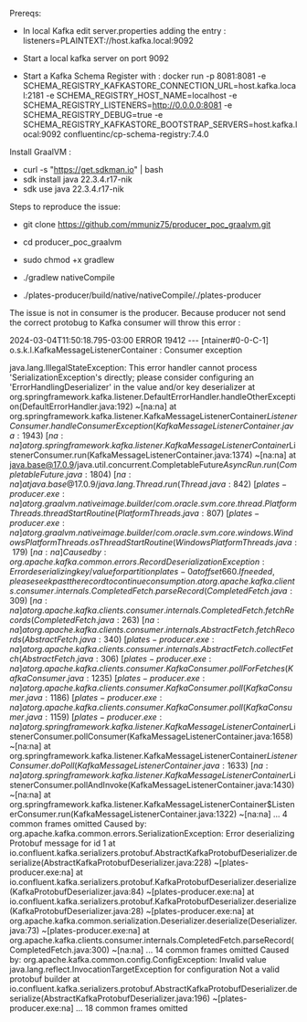Prereqs:
- In local Kafka edit server.properties adding the entry :
      listeners=PLAINTEXT://host.kafka.local:9092
  
- Start a local kafka server on port 9092
- Start a Kafka Schema Register with :
    docker run -p 8081:8081 -e SCHEMA_REGISTRY_KAFKASTORE_CONNECTION_URL=host.kafka.local:2181 -e SCHEMA_REGISTRY_HOST_NAME=localhost -e SCHEMA_REGISTRY_LISTENERS=http://0.0.0.0:8081 -e SCHEMA_REGISTRY_DEBUG=true -e SCHEMA_REGISTRY_KAFKASTORE_BOOTSTRAP_SERVERS=host.kafka.local:9092 confluentinc/cp-schema-registry:7.4.0
  
Install GraalVM : 
- curl -s "https://get.sdkman.io" | bash
- sdk install java 22.3.4.r17-nik
- sdk use java 22.3.4.r17-nik

Steps to reproduce the issue:

- git clone https://github.com/mmuniz75/producer_poc_graalvm.git

- cd producer_poc_graalvm
 
- sudo chmod +x gradlew

- ./gradlew nativeCompile

- ./plates-producer/build/native/nativeCompile/./plates-producer

The issue is not in consumer is the producer.
Because producer not send the correct protobug to Kafka consumer will throw this error :

2024-03-04T11:50:18.795-03:00 ERROR 19412 --- [ntainer#0-0-C-1] o.s.k.l.KafkaMessageListenerContainer    : Consumer exception

java.lang.IllegalStateException: This error handler cannot process 'SerializationException's directly; please consider configuring an 'ErrorHandlingDeserializer' in the value and/or key deserializer
        at org.springframework.kafka.listener.DefaultErrorHandler.handleOtherException(DefaultErrorHandler.java:192) ~[na:na]
        at org.springframework.kafka.listener.KafkaMessageListenerContainer$ListenerConsumer.handleConsumerException(KafkaMessageListenerContainer.java:1943) ~[na:na]
        at org.springframework.kafka.listener.KafkaMessageListenerContainer$ListenerConsumer.run(KafkaMessageListenerContainer.java:1374) ~[na:na]
        at java.base@17.0.9/java.util.concurrent.CompletableFuture$AsyncRun.run(CompletableFuture.java:1804) ~[na:na]
        at java.base@17.0.9/java.lang.Thread.run(Thread.java:842) ~[plates-producer.exe:na]
        at org.graalvm.nativeimage.builder/com.oracle.svm.core.thread.PlatformThreads.threadStartRoutine(PlatformThreads.java:807) ~[plates-producer.exe:na]
        at org.graalvm.nativeimage.builder/com.oracle.svm.core.windows.WindowsPlatformThreads.osThreadStartRoutine(WindowsPlatformThreads.java:179) ~[na:na]
Caused by: org.apache.kafka.common.errors.RecordDeserializationException: Error deserializing key/value for partition plates-0 at offset 660. If needed, please seek past the record to continue consumption.
        at org.apache.kafka.clients.consumer.internals.CompletedFetch.parseRecord(CompletedFetch.java:309) ~[na:na]
        at org.apache.kafka.clients.consumer.internals.CompletedFetch.fetchRecords(CompletedFetch.java:263) ~[na:na]
        at org.apache.kafka.clients.consumer.internals.AbstractFetch.fetchRecords(AbstractFetch.java:340) ~[plates-producer.exe:na]
        at org.apache.kafka.clients.consumer.internals.AbstractFetch.collectFetch(AbstractFetch.java:306) ~[plates-producer.exe:na]
        at org.apache.kafka.clients.consumer.KafkaConsumer.pollForFetches(KafkaConsumer.java:1235) ~[plates-producer.exe:na]
        at org.apache.kafka.clients.consumer.KafkaConsumer.poll(KafkaConsumer.java:1186) ~[plates-producer.exe:na]
        at org.apache.kafka.clients.consumer.KafkaConsumer.poll(KafkaConsumer.java:1159) ~[plates-producer.exe:na]
        at org.springframework.kafka.listener.KafkaMessageListenerContainer$ListenerConsumer.pollConsumer(KafkaMessageListenerContainer.java:1658) ~[na:na]
        at org.springframework.kafka.listener.KafkaMessageListenerContainer$ListenerConsumer.doPoll(KafkaMessageListenerContainer.java:1633) ~[na:na]
        at org.springframework.kafka.listener.KafkaMessageListenerContainer$ListenerConsumer.pollAndInvoke(KafkaMessageListenerContainer.java:1430) ~[na:na]
        at org.springframework.kafka.listener.KafkaMessageListenerContainer$ListenerConsumer.run(KafkaMessageListenerContainer.java:1322) ~[na:na]
        ... 4 common frames omitted
Caused by: org.apache.kafka.common.errors.SerializationException: Error deserializing Protobuf message for id 1
        at io.confluent.kafka.serializers.protobuf.AbstractKafkaProtobufDeserializer.deserialize(AbstractKafkaProtobufDeserializer.java:228) ~[plates-producer.exe:na]
        at io.confluent.kafka.serializers.protobuf.KafkaProtobufDeserializer.deserialize(KafkaProtobufDeserializer.java:84) ~[plates-producer.exe:na]
        at io.confluent.kafka.serializers.protobuf.KafkaProtobufDeserializer.deserialize(KafkaProtobufDeserializer.java:28) ~[plates-producer.exe:na]
        at org.apache.kafka.common.serialization.Deserializer.deserialize(Deserializer.java:73) ~[plates-producer.exe:na]
        at org.apache.kafka.clients.consumer.internals.CompletedFetch.parseRecord(CompletedFetch.java:300) ~[na:na]
        ... 14 common frames omitted
Caused by: org.apache.kafka.common.config.ConfigException: Invalid value java.lang.reflect.InvocationTargetException for configuration Not a valid protobuf builder
        at io.confluent.kafka.serializers.protobuf.AbstractKafkaProtobufDeserializer.deserialize(AbstractKafkaProtobufDeserializer.java:196) ~[plates-producer.exe:na]
        ... 18 common frames omitted
